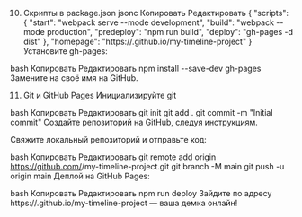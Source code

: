 10. Скрипты в package.json
jsonc
Копировать
Редактировать
{
  "scripts": {
    "start": "webpack serve --mode development",
    "build": "webpack --mode production",
    "predeploy": "npm run build",
    "deploy": "gh-pages -d dist"
  },
  "homepage": "https://<your-username>.github.io/my-timeline-project"
}
Установите gh-pages:

bash
Копировать
Редактировать
npm install --save-dev gh-pages
Замените <your-username> на своё имя на GitHub.

11. Git и GitHub Pages
Инициализируйте git

bash
Копировать
Редактировать
git init
git add .
git commit -m "Initial commit"
Создайте репозиторий на GitHub, следуя инструкциям.

Свяжите локальный репозиторий и отправьте код:

bash
Копировать
Редактировать
git remote add origin https://github.com/<your-username>/my-timeline-project.git
git branch -M main
git push -u origin main
Деплой на GitHub Pages:

bash
Копировать
Редактировать
npm run deploy
Зайдите по адресу https://<your-username>.github.io/my-timeline-project — ваша демка онлайн!